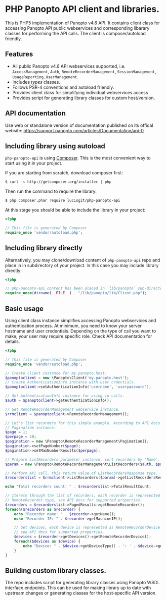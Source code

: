 # PHP Panopto API client and libraries.

This is PHP5 implementation of Panopto v4.6 API. It contains client
class for accessing Panopto API public webservices and corresponding libarary
classes for performing the API calls. The client is composer/autoload friendly.

## Features

* All public Panopto v4.6 API webservices supported, i.e.
`AccessManagement`, `Auth`, `RemoteRecorderManagement`,
`SessionManagement`, `UsageReporting`, `UserManagement`.
* Includes *types* classes.
* Follows PSR-4 conventions and autoload friendly.
* Provides client class for simplifying individual webservices access
* Provides script for generating library classes for custom host/version.

## API documentation

Use web or standalone version of documentation published on its offical
website: https://support.panopto.com/articles/Documentation/api-0

## Including library using autoload

`php-panopto-api` is using [Composer](http://getcomposer.org). This is the
most convenient way to start using it in your project.

If you are starting from scratch, download composer first:
```bash
$ curl -s http://getcomposer.org/installer | php
```

Then run the command to require the library:
```bash
$ php composer.phar require lucisgit/php-panopto-api
```

At this stage you should be able to include the library in your project:
```php
<?php

// This file is generated by Composer
require_once 'vendor/autoload.php';
```

## Including library directly

Alternatively, you may clone/download content of `php-panopto-api` repo and
place in in subdirectory of your project. In this case you may include
library directly:

```php
<?php

// php-panopto-api content has been placed in `lib/panopto` sub-directory.
require_once(dirname(__FILE__) . "/lib/panopto/lib/Client.php");
```

## Basic usage

Using client class instance simplifies accessing Panopto webservices and
authentication process. At minimum, you need to know your server hostname
and user credentials. Depending on the type of call you want to make, your user may require specific role. Check API documentation for details.

```php
<?php

// This file is generated by Composer
require_once 'vendor/autoload.php';

// Create client instance for my.panopto.host.
$panoptoclient = new \Panopto\Client('my.panopto.host');
// Create AuthenticationInfo instance with user crdentials.
$panoptoclient->setAuthenticationInfo('username', 'userpassword');

// Get AuthenticationInfo instance for using in calls.
$auth = $panoptoclient->getAuthenticationInfo();

// Get RemoteRecorderManagement webservice instance.
$rrmclient = $panoptoclient->RemoteRecorderManagement();

// Let's list recorders for this simple example. According to API docs we need
// Pagination instance.
$page = 1;
$perpage = 10;
$pagination = new \Panopto\RemoteRecorderManagement\Pagination();
$pagination->setPageNumber($page);
$pagination->setMaxNumberResults($perpage);

// Prepare ListRecorders parameter instance, sort recorders by 'Name'.
$param = new \Panopto\RemoteRecorderManagement\ListRecorders($auth, $pagination, 'Name');

// Perform API call, this return value of ListRecordersResponse type.
$recorderslist = $rrmclient->ListRecorders($param)->getListRecordersResult();

echo "Total recorders count: " . $recorderslist->TotalResultCount;

// Iterate through the list of recorders, each recorder is represented as
// RemoteRecorder type, see API docs for supported properties.
$recorders = $recorderslist->PagedResults->getRemoteRecorder();
foreach($recorders as $recorder) {
    echo "Recorder name: " . $recorder->getName();
    echo "Recorder IP: " . $recorder->getMachineIP();

    // Get devices, each device is represented as RemoteRecorderDevice type,
    // see API docs for supported properties.
    $devices = $recorder->getDevices()->getRemoteRecorderDevice();
    foreach($devices as $device) {
        echo "Device: " . $device->getDeviceType() . ': ' . $device->getName();
    }
}

```

## Building custom library classes.

The repo includes script for generating library classes using
Panopto WSDL interface endpoints. This can be used for making library up to date
with upstream changes or generating classes for the host-specific API version.


